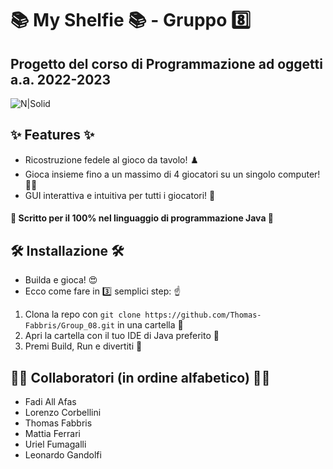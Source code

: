 # 📚 **My Shelfie** 📚 - **Gruppo** 8️⃣
## Progetto del corso di Programmazione ad oggetti a.a. 2022-2023

![N|Solid](https://brettspiel-news.de/images/Bilderverzeichnis/01/m/myshelfie/my_shelfie_000.jpg)

## ✨ **Features** ✨
- Ricostruzione fedele al gioco da tavolo! ♟️
- Gioca insieme fino a un massimo di 4 giocatori su un singolo computer! 👥👥
- GUI interattiva e intuitiva per tutti i giocatori! 🤙
#### 👅 Scritto per il 100% nel linguaggio di programmazione Java 👅

## 🛠️ ️**Installazione** 🛠️

- Builda e gioca! 😍
- Ecco come fare in 3️⃣ semplici step: ☝️
1. Clona la repo con `git clone https://github.com/Thomas-Fabbris/Group_08.git` in una cartella 🧐
2. Apri la cartella con il tuo IDE di Java preferito 📁
3. Premi Build, Run e divertiti 🥳

## 👷‍♂️ **Collaboratori (in ordine alfabetico)** 👷‍♂️
- Fadi All Afas
- Lorenzo Corbellini
- Thomas Fabbris
- Mattia Ferrari
- Uriel Fumagalli
- Leonardo Gandolfi
